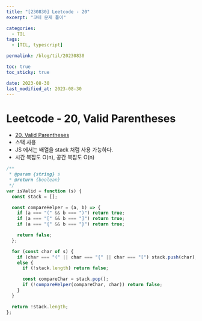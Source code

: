 ```yaml
---
title: "[230830] Leetcode - 20"
excerpt: "코테 문제 풀이"

categories:
  - TIL
tags:
  - [TIL, typescript]

permalink: /blog/til/20230830

toc: true
toc_sticky: true

date: 2023-08-30
last_modified_at: 2023-08-30
---
```


# Leetcode - 20, Valid Parentheses

- [20. Valid Parentheses](https://leetcode.com/problems/valid-parentheses/description/?envType=study-plan-v2&envId=top-interview-150)
- 스택 사용
- JS 에서는 배열을 stack 처럼 사용 가능하다.
- 시간 복잡도 O(n), 공간 복잡도 O(n)

```js
/**
 * @param {string} s
 * @return {boolean}
 */
var isValid = function (s) {
  const stack = [];

  const compareHelper = (a, b) => {
    if (a === "(" && b === ")") return true;
    if (a === "[" && b === "]") return true;
    if (a === "{" && b === "}") return true;

    return false;
  };

  for (const char of s) {
    if (char === "(" || char === "{" || char === "[") stack.push(char);
    else {
      if (!stack.length) return false;

      const compareChar = stack.pop();
      if (!compareHelper(compareChar, char)) return false;
    }
  }

  return !stack.length;
};
```
